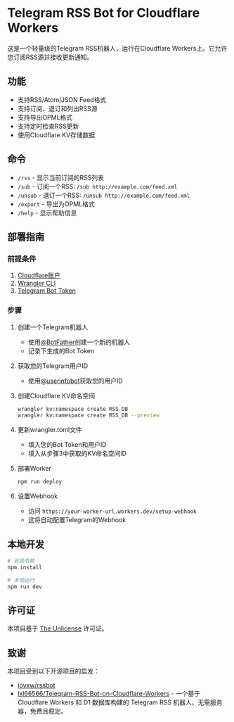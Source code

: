 # Telegram RSS Bot for Cloudflare Workers

这是一个轻量级的Telegram RSS机器人，运行在Cloudflare Workers上。它允许您订阅RSS源并接收更新通知。

## 功能

- 支持RSS/Atom/JSON Feed格式
- 支持订阅、退订和列出RSS源
- 支持导出OPML格式
- 支持定时检查RSS更新
- 使用Cloudflare KV存储数据

## 命令

- `/rss` - 显示当前订阅的RSS列表
- `/sub` - 订阅一个RSS: `/sub http://example.com/feed.xml`
- `/unsub` - 退订一个RSS: `/unsub http://example.com/feed.xml`
- `/export` - 导出为OPML格式
- `/help` - 显示帮助信息

## 部署指南

### 前提条件

1. [Cloudflare账户](https://dash.cloudflare.com/sign-up)
2. [Wrangler CLI](https://developers.cloudflare.com/workers/wrangler/install-and-update/)
3. [Telegram Bot Token](https://core.telegram.org/bots#creating-a-new-bot)

### 步骤

1. 创建一个Telegram机器人
   - 使用[@BotFather](https://t.me/BotFather)创建一个新的机器人
   - 记录下生成的Bot Token

2. 获取您的Telegram用户ID
   - 使用[@userinfobot](https://t.me/userinfobot)获取您的用户ID

3. 创建Cloudflare KV命名空间
   ```bash
   wrangler kv:namespace create RSS_DB
   wrangler kv:namespace create RSS_DB --preview
   ```
   
4. 更新wrangler.toml文件
   - 填入您的Bot Token和用户ID
   - 填入从步骤3中获取的KV命名空间ID

5. 部署Worker
   ```bash
   npm run deploy
   ```

6. 设置Webhook
   - 访问 `https://your-worker-url.workers.dev/setup-webhook`
   - 这将自动配置Telegram的Webhook

## 本地开发

```bash
# 安装依赖
npm install

# 本地运行
npm run dev
```

## 许可证

本项目基于 [The Unlicense](https://unlicense.org/) 许可证。

## 致谢

本项目受到以下开源项目的启发：

- [iovxw/rssbot](https://github.com/iovxw/rssbot)
- [lxl66566/Telegram-RSS-Bot-on-Cloudflare-Workers](https://github.com/lxl66566/Telegram-RSS-Bot-on-Cloudflare-Workers) - 一个基于 Cloudflare Workers 和 D1 数据库构建的 Telegram RSS 机器人，无需服务器，免费且稳定。 